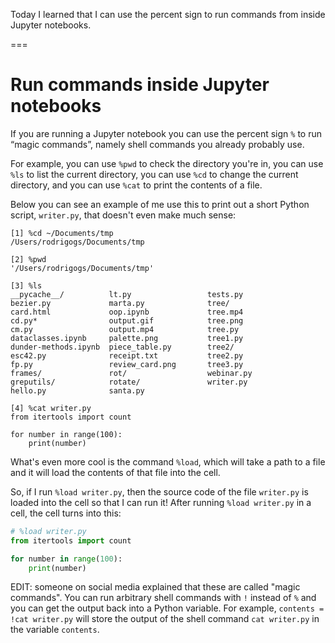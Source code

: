 Today I learned that I can use the percent sign to run commands from inside Jupyter notebooks.

===


# Run commands inside Jupyter notebooks

If you are running a Jupyter notebook you can use the percent sign `%` to run “magic commands”, namely shell commands you already probably use.

For example, you can use `%pwd` to check the directory you're in, you can use `%ls` to list the current directory, you can use `%cd` to change the current directory, and you can use `%cat` to print the contents of a file.

Below you can see an example of me use this to print out a short Python script, `writer.py`, that doesn't even make much sense:

```
[1] %cd ~/Documents/tmp
/Users/rodrigogs/Documents/tmp

[2] %pwd
'/Users/rodrigogs/Documents/tmp'

[3] %ls
__pycache__/          lt.py                 tests.py
bezier.py             marta.py              tree/
card.html             oop.ipynb             tree.mp4
cd.py*                output.gif            tree.png
cm.py                 output.mp4            tree.py
dataclasses.ipynb     palette.png           tree1.py
dunder-methods.ipynb  piece_table.py        tree2/
esc42.py              receipt.txt           tree2.py
fp.py                 review_card.png       tree3.py
frames/               rot/                  webinar.py
greputils/            rotate/               writer.py
hello.py              santa.py

[4] %cat writer.py
from itertools import count

for number in range(100):
    print(number)
```

What's even more cool is the command `%load`, which will take a path to a file and it will load the contents of that file into the cell.

So, if I run `%load writer.py`, then the source code of the file `writer.py` is loaded into the cell so that I can run it!
After running `%load writer.py` in a cell, the cell turns into this:

```py
# %load writer.py
from itertools import count

for number in range(100):
    print(number)
```

EDIT: someone on social media explained that these are called "magic commands". You can run arbitrary shell commands with `!` instead of `%` and you can get the output back into a Python variable.
For example, `contents = !cat writer.py` will store the output of the shell command `cat writer.py` in the variable `contents`.
